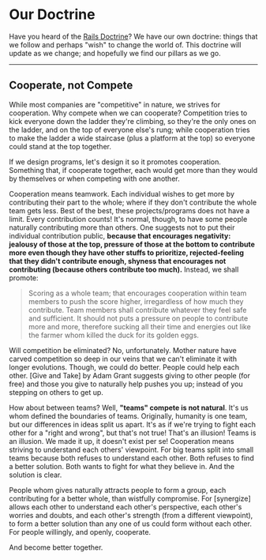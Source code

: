 # Our Doctrine

Have you heard of the [Rails Doctrine](https://rubyonrails.org/doctrine)? We have our own doctrine: things that we follow and perhaps "wish" to change the world of. This doctrine will update as we change; 
and hopefully we find our pillars as we go. 

--- 

## Cooperate, not Compete
While most companies are "competitive" in nature, we strives for cooperation. Why compete when we can cooperate? Competition tries to kick everyone down the ladder they're climbing, so they're the only ones on the ladder, and on the top of everyone else's rung;
while cooperation tries to make the ladder a wide staircase (plus a platform at the top) so everyone could stand at the top together. 

If we design programs, let's design it so it promotes cooperation. Something that, if cooperate together, each would get more than they would by themselves or when competing with one another. 

Cooperation means teamwork. Each individual wishes to get more by contributing their part to the whole; where if they don't contribute the whole team gets less. Best of the best, these projects/programs does not have a limit. Every contribution counts! 
It's normal, though, to have some people naturally contributing more than others. One suggests not to put their individual contribution public, 
**because that encourages negativity: jealousy of those at the top, pressure of those at the bottom to contribute more even though they have other stuffs to prioritize, rejected-feeling that they didn't contribute enough, shyness that encourages not contributing (because others contribute too much).**
Instead, we shall promote: 

> Scoring as a whole team; that encourages cooperation within team members to push the score higher, irregardless of how much they contribute. 
> Team members shall contribute whatever they feel safe and sufficient. 
> It should not puts a pressure on people to contribute more and more, therefore sucking all their time and energies out like the farmer whom killed the duck for its golden eggs. 

Will competition be eliminated? No, unfortunately. Mother nature have carved competition so deep in our veins that we can't eliminate it with longer evolutions. 
Though, we could do better. People could help each other. [Give and Take] by Adam Grant suggests giving to other people (for free) and those you give to naturally help pushes you up; instead of you stepping on others to get up. 

How about between teams? Well, **"teams" compete is not natural**. It's us whom defined the boundaries of teams. Originally, humanity is one team, but our differences in ideas split us apart. 
It's as if we're trying to fight each other for a "right and wrong", but that's not true! That's an illusion! Teams is an illusion. We made it up, it doesn't exist per se! 
Cooperation means striving to understand each others' viewpoint. For big teams split into small teams because both refuses to understand each other. Both refuses to find a better solution. Both wants to fight for what they believe in. 
And the solution is clear. 

People whom gives naturally attracts people to form a group, each contributing for a better whole, than wistfully compromise. 
For [synergize] allows each other to understand each other's perspective, each other's worries and doubts, and each other's strength (from a different viewpoint), to form a better solution than any one of us could form without each other. 
For people willingly, and openly, cooperate. 

And become better together. 
